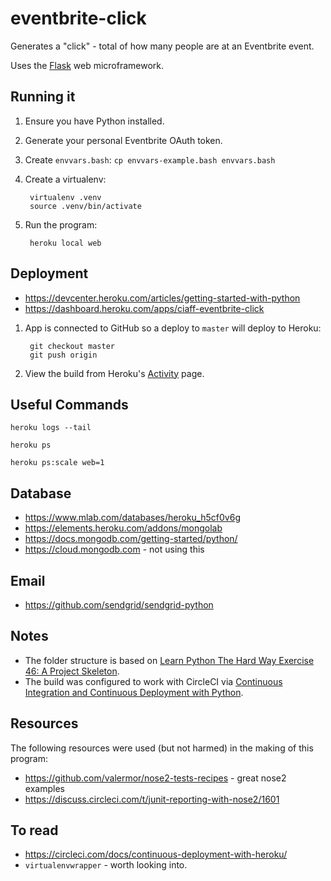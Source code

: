 eventbrite-click
================

Generates a "click" - total of how many people are at an Eventbrite event.

Uses the [Flask](http://flask.pocoo.org/) web microframework.


Running it
----------

1. Ensure you have Python installed.
1. Generate your personal Eventbrite OAuth token.
1. Create `envvars.bash`: `cp envvars-example.bash envvars.bash`
1. Create a virtualenv:

        virtualenv .venv
        source .venv/bin/activate

1. Run the program:

        heroku local web


Deployment
----------

* https://devcenter.heroku.com/articles/getting-started-with-python
* https://dashboard.heroku.com/apps/ciaff-eventbrite-click


1. App is connected to GitHub so a deploy to `master` will deploy to Heroku:

        git checkout master
        git push origin

2. View the build from Heroku's [Activity](https://dashboard.heroku.com/apps/ciaff-eventbrite-click/activity) page.


Useful Commands
---------------

    heroku logs --tail

    heroku ps

    heroku ps:scale web=1


Database
--------

* https://www.mlab.com/databases/heroku_h5cf0v6g 
* https://elements.heroku.com/addons/mongolab
* https://docs.mongodb.com/getting-started/python/
* https://cloud.mongodb.com - not using this 


Email
-----

* https://github.com/sendgrid/sendgrid-python


Notes
-----

* The folder structure is based on [Learn Python The Hard Way Exercise 46: A Project Skeleton](http://learnpythonthehardway.org/book/ex46.html).
* The build was configured to work with CircleCI via [Continuous Integration and Continuous Deployment with Python](https://circleci.com/docs/language-python/).


Resources
---------

The following resources were used (but not harmed) in the making of this program:

* https://github.com/valermor/nose2-tests-recipes - great nose2 examples
* https://discuss.circleci.com/t/junit-reporting-with-nose2/1601

To read
-------

* https://circleci.com/docs/continuous-deployment-with-heroku/
* `virtualenvwrapper` - worth looking into.
